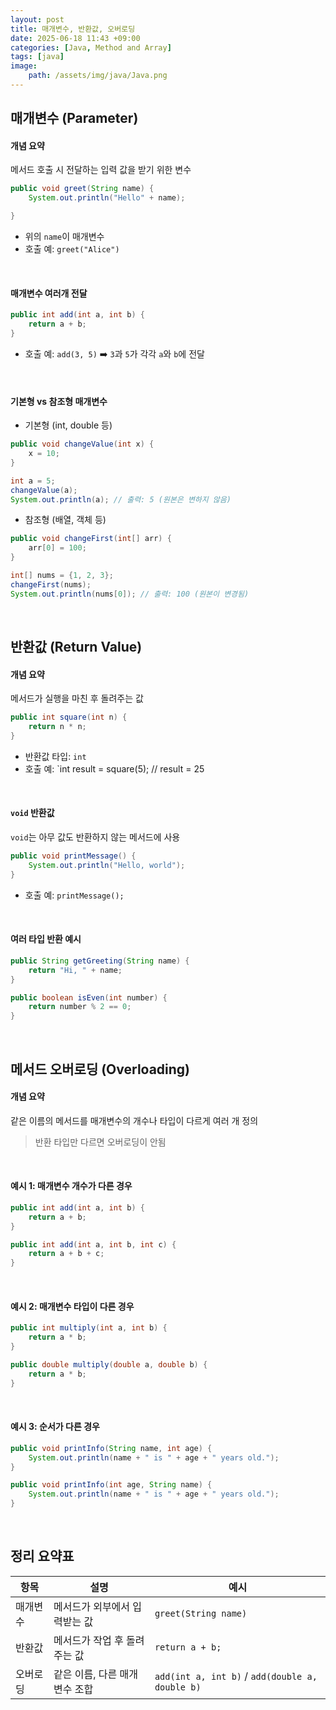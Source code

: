 ```yaml
---
layout: post
title: 매개변수, 반환값, 오버로딩
date: 2025-06-18 11:43 +09:00
categories: [Java, Method and Array]
tags: [java]
image: 
    path: /assets/img/java/Java.png
---
```


## 매개변수 (Parameter)

#### 개념 요약

메서드 호출 시 전달하는 입력 값을 받기 위한 변수

```java
public void greet(String name) {
    System.out.println("Hello" + name);

}
```

- 위의 `name`이 매개변수 
- 호출 예: `greet("Alice")`


<br>

#### 매개변수 여러개 전달

```java
public int add(int a, int b) {
    return a + b;
}
```

- 호출 예: `add(3, 5)` ➡️ `3`과 `5`가 각각 `a`와 `b`에 전달

<br>

#### 기본형 vs 참조형 매개변수

- 기본형 (int, double 등)

```java
public void changeValue(int x) {
    x = 10;
}
```

```java
int a = 5;
changeValue(a);
System.out.println(a); // 출력: 5 (원본은 변하지 않음)
```

- 참조형 (배열, 객체 등)

```java
public void changeFirst(int[] arr) {
    arr[0] = 100;
}
```

```java
int[] nums = {1, 2, 3};
changeFirst(nums);
System.out.println(nums[0]); // 출력: 100 (원본이 변경됨)
```

<br>

## 반환값 (Return Value)

#### 개념 요약

메서드가 실행을 마친 후 돌려주는 값

```java
public int square(int n) {
    return n * n;
}
```

- 반환값 타입: `int`
- 호출 예: `int result = square(5); // result = 25


<br>

#### `void` 반환값

`void`는 아무 값도 반환하지 않는 메서드에 사용

```java
public void printMessage() {
    System.out.println("Hello, world");
}
```

- 호출 예: `printMessage();`

<br>

#### 여러 타입 반환 예시

```java
public String getGreeting(String name) {
    return "Hi, " + name;
}
```

```java
public boolean isEven(int number) {
    return number % 2 == 0;
}
```

<br>

## 메서드 오버로딩 (Overloading)

#### 개념 요약

같은 이름의 메서드를 매개변수의 개수나 타입이 다르게 여러 개 정의

> 반환 타입만 다르면 오버로딩이 안됨

<br>

#### 예시 1: 매개변수 개수가 다른 경우

```java
public int add(int a, int b) {
    return a + b;
}

public int add(int a, int b, int c) {
    return a + b + c;
}
```

<br>

#### 예시 2: 매개변수 타입이 다른 경우

```java
public int multiply(int a, int b) {
    return a * b;
}

public double multiply(double a, double b) {
    return a * b;
}

```

<br>

#### 예시 3: 순서가 다른 경우

```java
public void printInfo(String name, int age) {
    System.out.println(name + " is " + age + " years old.");
}

public void printInfo(int age, String name) {
    System.out.println(name + " is " + age + " years old.");
}
```

<br>

## 정리 요약표

| 항목 | 설명 | 예시 |
|-|-|-|
| 매개변수 | 메서드가 외부에서 입력받는 값 | `greet(String name)` |
| 반환값 | 메서드가 작업 후 돌려주는 값 | `return a + b;` |
| 오버로딩 | 같은 이름, 다른 매개변수 조합 | `add(int a, int b)` / `add(double a, double b)` |

